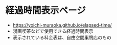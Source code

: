 # 経過時間表示ページ
- https://yoichi-muraoka.github.io/elapsed-time/
- 漫画喫茶などで使用できる経過時間表示
- 表示されている料金表は、自由空間巣鴨店のもの
